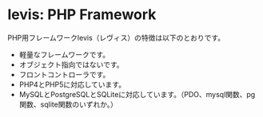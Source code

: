 # levis: PHP Framework
PHP用フレームワークlevis（レヴィス）の特徴は以下のとおりです。

- 軽量なフレームワークです。
- オブジェクト指向ではないです。
- フロントコントローラです。
- PHP4とPHP5に対応しています。
- MySQLとPostgreSQLとSQLiteに対応しています。（PDO、mysql関数、pg関数、sqlite関数のいずれか。）
